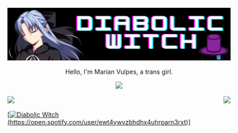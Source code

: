 ![Diabolic Witch](https://github.com/DiabolicWitch/DiabolicWitch/blob/main/banner.png)
<p align="center">Hello, I'm Marian Vulpes, a trans girl.</p>

<p align="center">
  <a href="https://www.linkedin.com/in/marian-vulpes-bordin-912aa6250/">
    <img src="https://img.shields.io/badge/LinkedIn-0077B5?style=for-the-badge&logo=linkedin&logoColor=white">
  </a>
</p>

<div>
  <a href="https://github.com/DiabolicWitch">
  <img height="150em" src="https://github-readme-stats.vercel.app/api?username=DiabolicWitch&show_icons=true&theme=omni&include_all_commits=true&count_private=true"/>
  <img height="150em" style="float: right" src="https://github-readme-stats.vercel.app/api/top-langs/?username=DiabolicWitch&layout=compact&langs_count=7&theme=omni"/>
</div>

[![Diabolic Witch](https:/now-playing-pqytlme7u-diabolicwitch.vercel.app/api/spotify)(https://open.spotify.com/user/ewt4ywvzbhdhx4uhrparn3rxt)]

